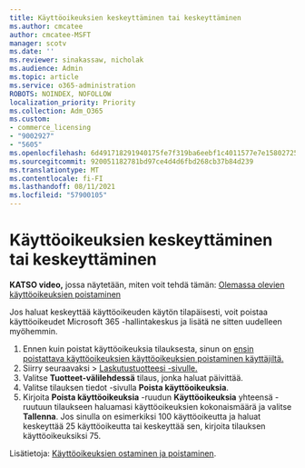```yaml
---
title: Käyttöoikeuksien keskeyttäminen tai keskeyttäminen
ms.author: cmcatee
author: cmcatee-MSFT
manager: scotv
ms.date: ''
ms.reviewer: sinakassaw, nicholak
ms.audience: Admin
ms.topic: article
ms.service: o365-administration
ROBOTS: NOINDEX, NOFOLLOW
localization_priority: Priority
ms.collection: Adm_O365
ms.custom:
- commerce_licensing
- "9002927"
- "5605"
ms.openlocfilehash: 6d491718291940175fe7f319ba6eebf1c4011577e7e15802725a3c5baa77db25
ms.sourcegitcommit: 920051182781bd97ce4d4d6fbd268cb37b84d239
ms.translationtype: MT
ms.contentlocale: fi-FI
ms.lasthandoff: 08/11/2021
ms.locfileid: "57900105"
---
```

# <a name="suspend-or-pause-licenses"></a>Käyttöoikeuksien keskeyttäminen tai keskeyttäminen

**KATSO video,** jossa näytetään, miten voit tehdä tämän: [Olemassa olevien käyttöoikeuksien poistaminen](https://go.microsoft.com/fwlink/p/?linkid=2154938)

Jos haluat keskeyttää käyttöoikeuden käytön tilapäisesti, voit poistaa käyttöoikeudet Microsoft 365 -hallintakeskus ja lisätä ne sitten uudelleen myöhemmin.

1. Ennen kuin poistat käyttöoikeuksia tilauksesta, sinun on [ensin poistattava käyttöoikeuksien käyttöoikeuksien poistaminen käyttäjiltä.](https://docs.microsoft.com/microsoft-365/admin/manage/remove-licenses-from-users)
2. Siirry seuraavaksi   >  [Laskutustuotteesi -sivulle.](https://go.microsoft.com/fwlink/p/?linkid=842054)
3. Valitse **Tuotteet-välilehdessä** tilaus, jonka haluat päivittää.
4. Valitse tilauksen tiedot -sivulla **Poista käyttöoikeuksia**.
5. Kirjoita **Poista käyttöoikeuksia** -ruudun **Käyttöoikeuksia** yhteensä -ruutuun tilaukseen haluamasi käyttöoikeuksien kokonaismäärä ja valitse **Tallenna**. Jos sinulla on esimerkiksi 100 käyttöoikeutta ja haluat keskeyttää 25 käyttöoikeutta tai keskeyttää sen, kirjoita tilauksen käyttöoikeuksiksi 75.

Lisätietoja: [Käyttöoikeuksien ostaminen ja poistaminen](https://docs.microsoft.com/microsoft-365/commerce/licenses/buy-licenses).